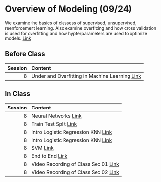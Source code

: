 Overview of Modeling (09/24)
============================

We examine the basics of classess of supervised, unsupervised, reenforcement learning. Also examine overfitting and how cross validation is used for overfitting and how hypterparameters are used to optimize models.  [Link](../../sessions/session8)

## Before Class

|   Session | Content                                                                                                                                                                    |
|----------:|:---------------------------------------------------------------------------------------------------------------------------------------------------------------------------|
|         8 | Under and Overfitting in Machine Learning [Link](https://medium.com/greyatom/what-is-underfitting-and-overfitting-in-machine-learning-and-how-to-deal-with-it-6803a989c76) |


## In Class

|   Session | Content                                                                                                                                                |
|----------:|:-------------------------------------------------------------------------------------------------------------------------------------------------------|
|         8 | Neural Networks [Link](../notebooks/04-intro-modeling/01-neural-networks)                                                                              |
|         8 | Train Test Split [Link](../notebooks/04-intro-modeling/02-train-test-split)                                                                            |
|         8 | Intro Logistic Regression KNN [Link](../notebooks/04-intro-modeling/03-intro-logistic-knn)                                                             |
|         8 | Intro Logistic Regression KNN [Link](../notebooks/04-intro-modeling/04-knn)                                                                            |
|         8 | SVM [Link](../notebooks/04-intro-modeling/05-svm-roc)                                                                                                  |
|         8 | End to End [Link](../notebooks/book/02_end_to_end_machine_learning_project)                                                                            |
|         8 | Video Recording of Class Sec 01 [Link](https://rensselaer.webex.com/webappng/sites/rensselaer/recording/play/ef3e70bde3e0465181c0ba73d2e050af )        |
|         8 | Video Recording of Class Sec 02 [Link](https://rensselaer.webex.com/recordingservice/sites/rensselaer/recording/play/d2dd941f6ef44f0a8ff1ca2d30717b76) |

